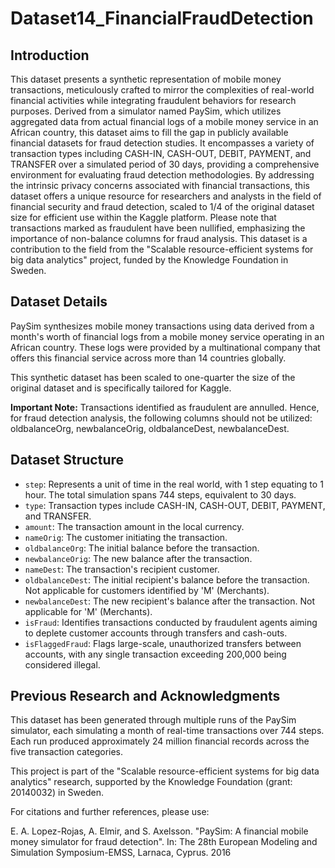 # Dataset14_FinancialFraudDetection

## Introduction

This dataset presents a synthetic representation of mobile money transactions, meticulously crafted to mirror the complexities of real-world financial activities while integrating fraudulent behaviors for research purposes. Derived from a simulator named PaySim, which utilizes aggregated data from actual financial logs of a mobile money service in an African country, this dataset aims to fill the gap in publicly available financial datasets for fraud detection studies. It encompasses a variety of transaction types including CASH-IN, CASH-OUT, DEBIT, PAYMENT, and TRANSFER over a simulated period of 30 days, providing a comprehensive environment for evaluating fraud detection methodologies. By addressing the intrinsic privacy concerns associated with financial transactions, this dataset offers a unique resource for researchers and analysts in the field of financial security and fraud detection, scaled to 1/4 of the original dataset size for efficient use within the Kaggle platform. Please note that transactions marked as fraudulent have been nullified, emphasizing the importance of non-balance columns for fraud analysis. This dataset is a contribution to the field from the "Scalable resource-efficient systems for big data analytics" project, funded by the Knowledge Foundation in Sweden.

## Dataset Details

PaySim synthesizes mobile money transactions using data derived from a month's worth of financial logs from a mobile money service operating in an African country. These logs were provided by a multinational company that offers this financial service across more than 14 countries globally.

This synthetic dataset has been scaled to one-quarter the size of the original dataset and is specifically tailored for Kaggle.

**Important Note:** Transactions identified as fraudulent are annulled. Hence, for fraud detection analysis, the following columns should not be utilized: oldbalanceOrg, newbalanceOrig, oldbalanceDest, newbalanceDest.

## Dataset Structure

- `step`: Represents a unit of time in the real world, with 1 step equating to 1 hour. The total simulation spans 744 steps, equivalent to 30 days.
- `type`: Transaction types include CASH-IN, CASH-OUT, DEBIT, PAYMENT, and TRANSFER.
- `amount`: The transaction amount in the local currency.
- `nameOrig`: The customer initiating the transaction.
- `oldbalanceOrg`: The initial balance before the transaction.
- `newbalanceOrig`: The new balance after the transaction.
- `nameDest`: The transaction's recipient customer.
- `oldbalanceDest`: The initial recipient's balance before the transaction. Not applicable for customers identified by 'M' (Merchants).
- `newbalanceDest`: The new recipient's balance after the transaction. Not applicable for 'M' (Merchants).
- `isFraud`: Identifies transactions conducted by fraudulent agents aiming to deplete customer accounts through transfers and cash-outs.
- `isFlaggedFraud`: Flags large-scale, unauthorized transfers between accounts, with any single transaction exceeding 200,000 being considered illegal.

## Previous Research and Acknowledgments

This dataset has been generated through multiple runs of the PaySim simulator, each simulating a month of real-time transactions over 744 steps. Each run produced approximately 24 million financial records across the five transaction categories.

This project is part of the "Scalable resource-efficient systems for big data analytics" research, supported by the Knowledge Foundation (grant: 20140032) in Sweden.

For citations and further references, please use:

E. A. Lopez-Rojas, A. Elmir, and S. Axelsson. "PaySim: A financial mobile money simulator for fraud detection". In: The 28th European Modeling and Simulation Symposium-EMSS, Larnaca, Cyprus. 2016
